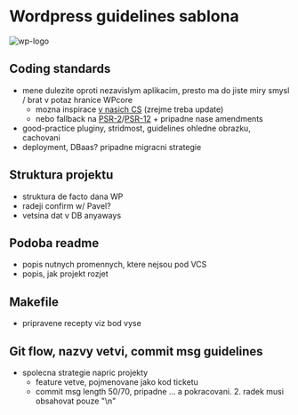 # Wordpress guidelines sablona

![wp-logo](https://s.w.org/style/images/about/WordPress-logotype-wmark.png)

## Coding standards
- mene dulezite oproti nezavislym aplikacim, presto ma do jiste miry smysl / brat v potaz hranice WPcore
    - mozna inspirace [v nasich CS](https://argo22.atlassian.net/wiki/spaces/ROAS/pages/459276350/PHP+Coding+Standards) (zrejme treba update)
    - nebo fallback na [PSR-2](https://github.com/php-fig/fig-standards/blob/master/accepted/PSR-2-coding-style-guide.md)/[PSR-12](https://github.com/php-fig/fig-standards/blob/master/accepted/PSR-12-extended-coding-style-guide.md) + pripadne nase amendments
- good-practice pluginy, stridmost, guidelines ohledne obrazku, cachovani
- deployment, DBaas? pripadne migracni strategie

## Struktura projektu
- struktura de facto dana WP
- radeji confirm w/ Pavel?
- vetsina dat v DB anyaways

## Podoba readme
- popis nutnych promennych, ktere nejsou pod VCS
- popis, jak projekt rozjet

## Makefile
- pripravene recepty viz bod vyse

## Git flow, nazvy vetvi, commit msg guidelines
- spolecna strategie napric projekty
    - feature vetve, pojmenovane jako kod ticketu
    - commit msg length 50/70, pripadne ... a pokracovani. 2. radek musi obsahovat pouze "\n"
